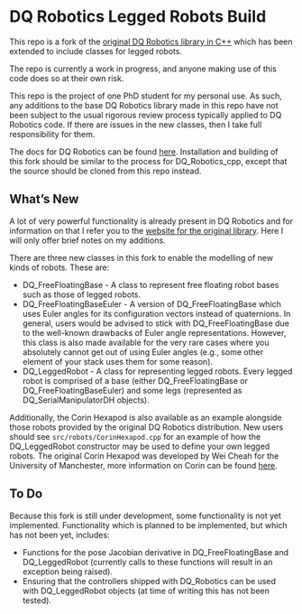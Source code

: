 # DQ Robotics Legged Robots Build
This repo is a fork of the [original DQ Robotics library in C++](https://github.com/dqrobotics/cpp) which has been extended to include classes for legged robots. 

The repo is currently a work in progress, and anyone making use of this code does so at their own risk.

This repo is the project of one PhD student for my personal use. As such, any additions to the base DQ Robotics library made in this repo have not been subject to the usual rigorous review process typically applied to DQ Robotics code. If there are issues in the new classes, then I take full responsibility for them.

The docs for DQ Robotics can be found [here](https://dqroboticsgithubio.readthedocs.io/en/latest/installation/cpp.html). Installation and building of this fork should be similar to the process for DQ_Robotics_cpp, except that the source should be cloned from this repo instead.

## What’s New

A lot of very powerful functionality is already present in DQ Robotics and for information on that I refer you to the [website for the original library](https://dqrobotics.github.io/). Here I will only offer brief notes on my additions.

There are three new classes in this fork to enable the modelling of new kinds of robots. These are:
- DQ_FreeFloatingBase - A class to represent free floating robot bases such as those of legged robots.
- DQ_FreeFloatingBaseEuler - A version of DQ_FreeFloatingBase which uses Euler angles for its configuration vectors instead of quaternions. In general, users would be advised to stick with DQ_FreeFloatingBase due to the well-known drawbacks of Euler angle representations. However, this class is also made available for the very rare cases where you absolutely cannot get out of using Euler angles (e.g., some other element of your stack uses them for some reason).
- DQ_LeggedRobot - A class for representing legged robots. Every legged robot is comprised of a base (either DQ_FreeFloatingBase or DQ_FreeFloatingBaseEuler) and some legs (represented as DQ_SerialManipulatorDH objects).

Additionally, the Corin Hexapod is also available as an example alongside those robots provided by the original DQ Robotics distribution. New users should see `src/robots/CorinHexapod.cpp` for an example of how the DQ_LeggedRobot constructor may be used to define your own legged robots. The original Corin Hexapod was developed by Wei Cheah for the University of Manchester, more information on Corin can be found [here](https://uomrobotics.com/collaborations/rain/remote-inspection/corin.html).

## To Do

Because this fork is still under development, some functionality is not yet implemented. Functionality which is planned to be implemented, but which has not been yet, includes:
- Functions for the pose Jacobian derivative in DQ_FreeFloatingBase and DQ_LeggedRobot (currently calls to these functions will result in an exception being raised).
- Ensuring that the controllers shipped with DQ_Robotics can be used with DQ_LeggedRobot objects (at time of writing this has not been tested).
